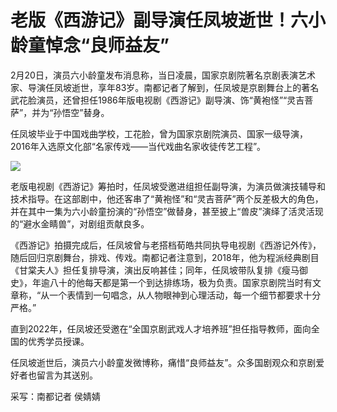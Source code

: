 # 老版《西游记》副导演任凤坡逝世！六小龄童悼念“良师益友”

2月20日，演员六小龄童发布消息称，当日凌晨，国家京剧院著名京剧表演艺术家、导演任凤坡逝世，享年83岁。南都记者了解到，任凤坡是京剧舞台上的著名武花脸演员，还曾担任1986年版电视剧《西游记》副导演、饰“黄袍怪”“灵吉菩萨”，并为“孙悟空”替身。

任凤坡毕业于中国戏曲学校，工花脸，曾为国家京剧院演员、国家一级导演，2016年入选原文化部“名家传戏——当代戏曲名家收徒传艺工程”。

![](https://inews.gtimg.com/newsapp_bt/0/15676680782/1000)

老版电视剧《西游记》筹拍时，任凤坡受邀进组担任副导演，为演员做演技辅导和技术指导。在这部剧中，他还客串了“黄袍怪”和“灵吉菩萨”两个反差极大的角色，并在其中一集为六小龄童扮演的“孙悟空”做替身，甚至披上“兽皮”演绎了活灵活现的“避水金睛兽”，对剧组贡献良多。

《西游记》拍摄完成后，任凤坡曾与老搭档荀皓共同执导电视剧《西游记外传》，随后回归京剧舞台，排戏、传戏。南都记者注意到，2018年，他为程派经典剧目《甘棠夫人》担任复排导演，演出反响甚佳；同年，任凤坡带队复排《瘦马御史》，年逾八十的他每天都是第一个到达排练场，极为负责。国家京剧院当时有文章称，“从一个表情到一句唱念，从人物眼神到心理活动，每一个细节都要求十分严格。”

直到2022年，任凤坡还受邀在“全国京剧武戏人才培养班”担任指导教师，面向全国的优秀学员授课。

任凤坡逝世后，演员六小龄童发微博称，痛惜“良师益友”。众多国剧观众和京剧爱好者也留言为其送别。

采写：南都记者 侯婧婧

